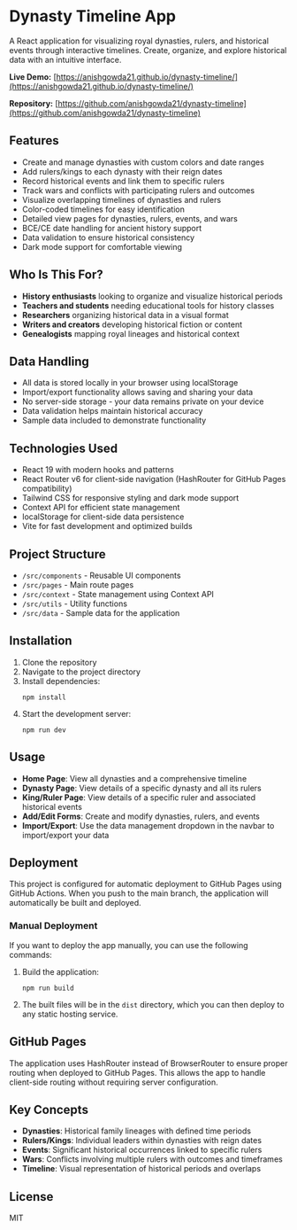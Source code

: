 # Dynasty Timeline App

A React application for visualizing royal dynasties, rulers, and historical events through interactive timelines. Create, organize, and explore historical data with an intuitive interface.

**Live Demo:** [https://anishgowda21.github.io/dynasty-timeline/](https://anishgowda21.github.io/dynasty-timeline/)

**Repository:** [https://github.com/anishgowda21/dynasty-timeline](https://github.com/anishgowda21/dynasty-timeline)

## Features

- Create and manage dynasties with custom colors and date ranges
- Add rulers/kings to each dynasty with their reign dates
- Record historical events and link them to specific rulers
- Track wars and conflicts with participating rulers and outcomes
- Visualize overlapping timelines of dynasties and rulers
- Color-coded timelines for easy identification
- Detailed view pages for dynasties, rulers, events, and wars
- BCE/CE date handling for ancient history support
- Data validation to ensure historical consistency
- Dark mode support for comfortable viewing

## Who Is This For?

- **History enthusiasts** looking to organize and visualize historical periods
- **Teachers and students** needing educational tools for history classes
- **Researchers** organizing historical data in a visual format
- **Writers and creators** developing historical fiction or content
- **Genealogists** mapping royal lineages and historical context

## Data Handling

- All data is stored locally in your browser using localStorage
- Import/export functionality allows saving and sharing your data
- No server-side storage - your data remains private on your device
- Data validation helps maintain historical accuracy
- Sample data included to demonstrate functionality

## Technologies Used

- React 19 with modern hooks and patterns
- React Router v6 for client-side navigation (HashRouter for GitHub Pages compatibility)
- Tailwind CSS for responsive styling and dark mode support
- Context API for efficient state management
- localStorage for client-side data persistence
- Vite for fast development and optimized builds

## Project Structure

- `/src/components` - Reusable UI components
- `/src/pages` - Main route pages
- `/src/context` - State management using Context API
- `/src/utils` - Utility functions
- `/src/data` - Sample data for the application

## Installation

1. Clone the repository
2. Navigate to the project directory
3. Install dependencies:
   ```
   npm install
   ```
4. Start the development server:
   ```
   npm run dev
   ```

## Usage

- **Home Page**: View all dynasties and a comprehensive timeline
- **Dynasty Page**: View details of a specific dynasty and all its rulers
- **King/Ruler Page**: View details of a specific ruler and associated historical events
- **Add/Edit Forms**: Create and modify dynasties, rulers, and events
- **Import/Export**: Use the data management dropdown in the navbar to import/export your data

## Deployment

This project is configured for automatic deployment to GitHub Pages using GitHub Actions. When you push to the main branch, the application will automatically be built and deployed.

### Manual Deployment

If you want to deploy the app manually, you can use the following commands:

1. Build the application:
   ```
   npm run build
   ```

2. The built files will be in the `dist` directory, which you can then deploy to any static hosting service.

## GitHub Pages

The application uses HashRouter instead of BrowserRouter to ensure proper routing when deployed to GitHub Pages. This allows the app to handle client-side routing without requiring server configuration.

## Key Concepts

- **Dynasties**: Historical family lineages with defined time periods
- **Rulers/Kings**: Individual leaders within dynasties with reign dates
- **Events**: Significant historical occurrences linked to specific rulers
- **Wars**: Conflicts involving multiple rulers with outcomes and timeframes
- **Timeline**: Visual representation of historical periods and overlaps

## License

MIT
